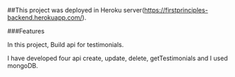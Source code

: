 ##This project was deployed in Heroku server(https://firstprinciples-backend.herokuapp.com/).

###Features

In this project, Build api for testimonials.

I have developed four api create, update, delete, getTestimonials and I used mongoDB.
